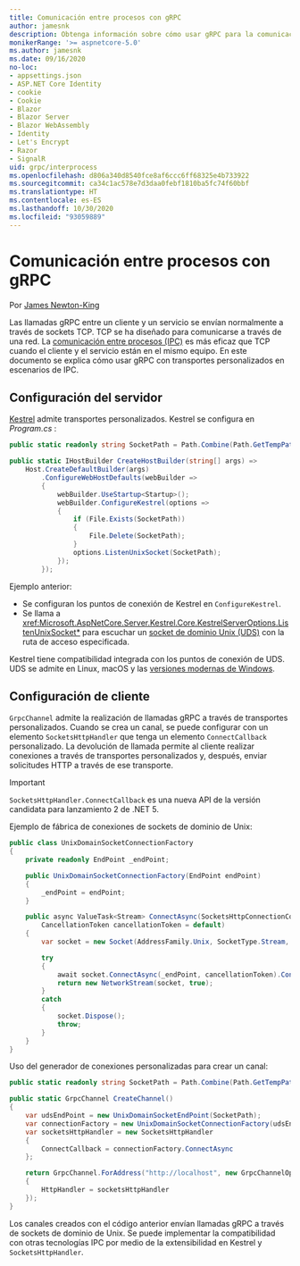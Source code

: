 ```yaml
---
title: Comunicación entre procesos con gRPC
author: jamesnk
description: Obtenga información sobre cómo usar gRPC para la comunicación entre procesos.
monikerRange: '>= aspnetcore-5.0'
ms.author: jamesnk
ms.date: 09/16/2020
no-loc:
- appsettings.json
- ASP.NET Core Identity
- cookie
- Cookie
- Blazor
- Blazor Server
- Blazor WebAssembly
- Identity
- Let's Encrypt
- Razor
- SignalR
uid: grpc/interprocess
ms.openlocfilehash: d806a340d8540fce8af6ccc6ff68325e4b733922
ms.sourcegitcommit: ca34c1ac578e7d3daa0febf1810ba5fc74f60bbf
ms.translationtype: HT
ms.contentlocale: es-ES
ms.lasthandoff: 10/30/2020
ms.locfileid: "93059889"
---
```

# <a name="inter-process-communication-with-grpc"></a>Comunicación entre procesos con gRPC

Por [James Newton-King](https://twitter.com/jamesnk)

Las llamadas gRPC entre un cliente y un servicio se envían normalmente a través de sockets TCP. TCP se ha diseñado para comunicarse a través de una red. La [comunicación entre procesos (IPC)](https://wikipedia.org/wiki/Inter-process_communication) es más eficaz que TCP cuando el cliente y el servicio están en el mismo equipo. En este documento se explica cómo usar gRPC con transportes personalizados en escenarios de IPC.

## <a name="server-configuration"></a>Configuración del servidor

[Kestrel](xref:fundamentals/servers/kestrel) admite transportes personalizados. Kestrel se configura en *Program.cs* :

```csharp
public static readonly string SocketPath = Path.Combine(Path.GetTempPath(), "socket.tmp");

public static IHostBuilder CreateHostBuilder(string[] args) =>
    Host.CreateDefaultBuilder(args)
        .ConfigureWebHostDefaults(webBuilder =>
        {
            webBuilder.UseStartup<Startup>();
            webBuilder.ConfigureKestrel(options =>
            {
                if (File.Exists(SocketPath))
                {
                    File.Delete(SocketPath);
                }
                options.ListenUnixSocket(SocketPath);
            });
        });
```

Ejemplo anterior:

* Se configuran los puntos de conexión de Kestrel en `ConfigureKestrel`.
* Se llama a <xref:Microsoft.AspNetCore.Server.Kestrel.Core.KestrelServerOptions.ListenUnixSocket*> para escuchar un [socket de dominio Unix (UDS)](https://wikipedia.org/wiki/Unix_domain_socket) con la ruta de acceso especificada.

Kestrel tiene compatibilidad integrada con los puntos de conexión de UDS. UDS se admite en Linux, macOS y las [versiones modernas de Windows](https://devblogs.microsoft.com/commandline/af_unix-comes-to-windows/).

## <a name="client-configuration"></a>Configuración de cliente

`GrpcChannel` admite la realización de llamadas gRPC a través de transportes personalizados. Cuando se crea un canal, se puede configurar con un elemento `SocketsHttpHandler` que tenga un elemento `ConnectCallback` personalizado. La devolución de llamada permite al cliente realizar conexiones a través de transportes personalizados y, después, enviar solicitudes HTTP a través de ese transporte.

> [!IMPORTANT]
> `SocketsHttpHandler.ConnectCallback` es una nueva API de la versión candidata para lanzamiento 2 de .NET 5.

Ejemplo de fábrica de conexiones de sockets de dominio de Unix:

```csharp
public class UnixDomainSocketConnectionFactory
{
    private readonly EndPoint _endPoint;

    public UnixDomainSocketConnectionFactory(EndPoint endPoint)
    {
        _endPoint = endPoint;
    }

    public async ValueTask<Stream> ConnectAsync(SocketsHttpConnectionContext _,
        CancellationToken cancellationToken = default)
    {
        var socket = new Socket(AddressFamily.Unix, SocketType.Stream, ProtocolType.Unspecified);

        try
        {
            await socket.ConnectAsync(_endPoint, cancellationToken).ConfigureAwait(false);
            return new NetworkStream(socket, true);
        }
        catch
        {
            socket.Dispose();
            throw;
        }
    }
}
```

Uso del generador de conexiones personalizadas para crear un canal:

```csharp
public static readonly string SocketPath = Path.Combine(Path.GetTempPath(), "socket.tmp");

public static GrpcChannel CreateChannel()
{
    var udsEndPoint = new UnixDomainSocketEndPoint(SocketPath);
    var connectionFactory = new UnixDomainSocketConnectionFactory(udsEndPoint);
    var socketsHttpHandler = new SocketsHttpHandler
    {
        ConnectCallback = connectionFactory.ConnectAsync
    };

    return GrpcChannel.ForAddress("http://localhost", new GrpcChannelOptions
    {
        HttpHandler = socketsHttpHandler
    });
}
```

Los canales creados con el código anterior envían llamadas gRPC a través de sockets de dominio de Unix. Se puede implementar la compatibilidad con otras tecnologías IPC por medio de la extensibilidad en Kestrel y `SocketsHttpHandler`.
